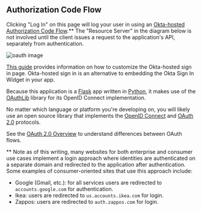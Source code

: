## Authorization Code Flow

Clicking "Log In" on this page will log your user in using an [Okta-hosted](https://developer.okta.com/docs/concepts/okta-hosted-flows/) [Authorization Code Flow](https://developer.okta.com/docs/concepts/auth-overview/#authorization-code-flow).**  The "Resource Server" in the diagram below is not involved until the client issues a request to the application's API, separately from authentication.

![oauth image](/static/img/help/oauth_auth_code_flow.png "OAuth Authorization Code Flow")

[This guide](https://developer.okta.com/docs/guides/custom-hosted-signin/overview/) provides information on how to customize the Okta-hosted sign in page. Okta-hosted sign in is an alternative to embedding the Okta Sign In Widget in your app.

Because this application is a [Flask](https://palletsprojects.com/p/flask/) app written in [Python](https://www.python.org/), it makes use of the [OAuthLib](https://oauthlib.readthedocs.io/en/latest/) library for its OpenID Connect implementation.

No matter which language or platform you're developing on, you will likely use an open source library that implements the [OpenID Connect](https://openid.net/connect/) and [OAuth 2.0](https://oauth.net/2/) protocols.

See the [OAuth 2.0 Overview](https://developer.okta.com/docs/concepts/auth-overview) to understand differences between OAuth flows.

** Note as of this writing, many websites for both enterprise and consumer use cases implement a login approach where identities are authenticated on a separate domain and redirected to the application after authentication. Some examples of consumer-oriented sites that use this approach include:

- Google (Gmail, etc.): for all services users are redirected to `accounts.google.com` for authentication.
- Ikea: users are redirected to `us.accounts.ikea.com` for login.
- Zappos: users are redirected to `auth.zappos.com` for login.
